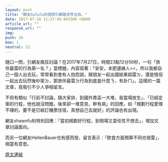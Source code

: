 ```yaml
---
layout: post
title: "網友Sululu的提問引網路世界注目。"
date: 2017-07-28 11:27:49.043309 +0800
article_url: ""
response_url: ""
img: 
push: 26
boo: 1
neutral: 22
---
```


隨口一問，引網友瘋狂討論？在2017年7月27日，時間23點12分56秒，一句「旅伴最雷的行為第一名？」當標題，內容寫著：「安安，本肥邊緣人><，所以我都自己一個人出去玩，常常看到會有人抱怨說，跟朋友一起出國結果超雷ㄉ，還是情侶一起出去玩然後吵架ㄉ，那旅伴最雷ㄉ行為到底是什麼ㄋ，有卦ㄇ」，這樣的一篇文章，竟吸引不少人爭相留言。

不但有類似「行前不討論，隨大家排，到國外靠盃一大堆，我當場放生」、「已經定案的行程，他也說沒問題，後來卻一堆意見，幹有病」的回應，如「規劃行程愛理不理的，要不是已經訂機票住宿，真想自己去就好」的評論也有出現。

網友shawnfu則特別回應：「當初規劃好行程，到現場又耍任性不想去」，增加文章討論面向。

而另一位網友HellenBauer也有感而發，留言表示：「飲食方面預算不同也很雷」，相當有意思。

<a href = "https://www.ptt.cc/bbs/Gossiping/M.1501168378.A.A19.html">原文連結</a>

